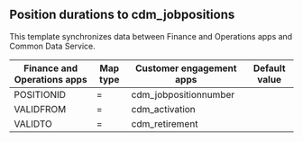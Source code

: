 ## Position durations to cdm_jobpositions

This template synchronizes data between Finance and Operations apps and Common Data Service.

Finance and Operations apps | Map type | Customer engagement apps | Default value
---|---|---|---
POSITIONID | = | cdm_jobpositionnumber | 
VALIDFROM | = | cdm_activation | 
VALIDTO | = | cdm_retirement | 
